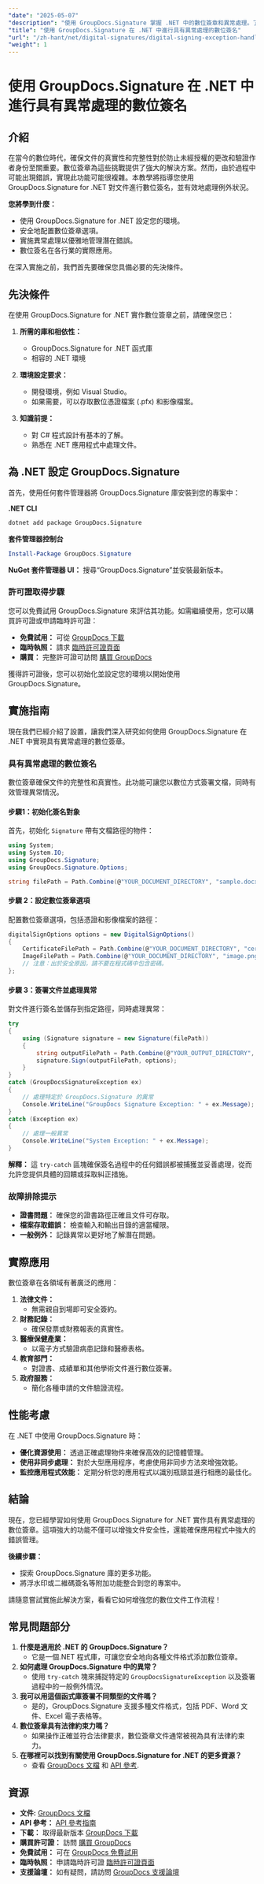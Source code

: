 ```yaml
---
"date": "2025-05-07"
"description": "使用 GroupDocs.Signature 掌握 .NET 中的數位簽章和異常處理。了解安全文件身份驗證、錯誤管理等功能。"
"title": "使用 GroupDocs.Signature 在 .NET 中進行具有異常處理的數位簽名"
"url": "/zh-hant/net/digital-signatures/digital-signing-exception-handling-dotnet/"
"weight": 1
---
```


# 使用 GroupDocs.Signature 在 .NET 中進行具有異常處理的數位簽名

## 介紹

在當今的數位時代，確保文件的真實性和完整性對於防止未經授權的更改和驗證作者身份至關重要。數位簽章為這些挑戰提供了強大的解決方案。然而，由於過程中可能出現錯誤，實現此功能可能很複雜。本教學將指導您使用 GroupDocs.Signature for .NET 對文件進行數位簽名，並有效地處理例外狀況。

**您將學到什麼：**
- 使用 GroupDocs.Signature for .NET 設定您的環境。
- 安全地配置數位簽章選項。
- 實施異常處理以優雅地管理潛在錯誤。
- 數位簽名在各行業的實際應用。

在深入實施之前，我們首先要確保您具備必要的先決條件。

## 先決條件

在使用 GroupDocs.Signature for .NET 實作數位簽章之前，請確保您已：

1. **所需的庫和相依性：**
   - GroupDocs.Signature for .NET 函式庫
   - 相容的 .NET 環境

2. **環境設定要求：**
   - 開發環境，例如 Visual Studio。
   - 如果需要，可以存取數位憑證檔案 (.pfx) 和影像檔案。

3. **知識前提：**
   - 對 C# 程式設計有基本的了解。
   - 熟悉在 .NET 應用程式中處理文件。

## 為 .NET 設定 GroupDocs.Signature

首先，使用任何套件管理器將 GroupDocs.Signature 庫安裝到您的專案中：

**.NET CLI**
```bash
dotnet add package GroupDocs.Signature
```

**套件管理器控制台**
```powershell
Install-Package GroupDocs.Signature
```

**NuGet 套件管理器 UI：**
搜尋“GroupDocs.Signature”並安裝最新版本。

### 許可證取得步驟

您可以免費試用 GroupDocs.Signature 來評估其功能。如需繼續使用，您可以購買許可證或申請臨時許可證：

- **免費試用：** 可從 [GroupDocs 下載](https://releases.groupdocs.com/signature/net/)
- **臨時執照：** 請求 [臨時許可證頁面](https://purchase.groupdocs.com/temporary-license/)
- **購買：** 完整許可證可訪問 [購買 GroupDocs](https://purchase.groupdocs.com/buy)

獲得許可證後，您可以初始化並設定您的環境以開始使用 GroupDocs.Signature。

## 實施指南

現在我們已經介紹了設置，讓我們深入研究如何使用 GroupDocs.Signature 在 .NET 中實現具有異常處理的數位簽章。

### 具有異常處理的數位簽名

數位簽章確保文件的完整性和真實性。此功能可讓您以數位方式簽署文檔，同時有效管理異常情況。

#### 步驟1：初始化簽名對象
首先，初始化 `Signature` 帶有文檔路徑的物件：

```csharp
using System;
using System.IO;
using GroupDocs.Signature;
using GroupDocs.Signature.Options;

string filePath = Path.Combine(@"YOUR_DOCUMENT_DIRECTORY", "sample.docx");
```

#### 步驟 2：設定數位簽章選項

配置數位簽章選項，包括憑證和影像檔案的路徑：

```csharp
digitalSignOptions options = new DigitalSignOptions()
{
    CertificateFilePath = Path.Combine(@"YOUR_DOCUMENT_DIRECTORY", "certificate.pfx"),
    ImageFilePath = Path.Combine(@"YOUR_DOCUMENT_DIRECTORY", "image.png")
    // 注意：出於安全原因，請不要在程式碼中包含密碼。
};
```

#### 步驟 3：簽署文件並處理異常

對文件進行簽名並儲存到指定路徑，同時處理異常：

```csharp
try
{
    using (Signature signature = new Signature(filePath))
    {
        string outputFilePath = Path.Combine(@"YOUR_OUTPUT_DIRECTORY", "SignedDocumentWithExceptionsHandling.docx");
        signature.Sign(outputFilePath, options);
    }
}
catch (GroupDocsSignatureException ex)
{
    // 處理特定於 GroupDocs.Signature 的異常
    Console.WriteLine("GroupDocs Signature Exception: " + ex.Message);
}
catch (Exception ex)
{
    // 處理一般異常
    Console.WriteLine("System Exception: " + ex.Message);
}
```

**解釋：** 
這 `try-catch` 區塊確保簽名過程中的任何錯誤都被捕獲並妥善處理，從而允許您提供具體的回饋或採取糾正措施。

### 故障排除提示

- **證書問題：** 確保您的證書路徑正確且文件可存取。
- **檔案存取錯誤：** 檢查輸入和輸出目錄的適當權限。
- **一般例外：** 記錄異常以更好地了解潛在問題。

## 實際應用

數位簽章在各領域有著廣泛的應用：

1. **法律文件：**
   - 無需親自到場即可安全簽約。
2. **財務記錄：**
   - 確保發票或財務報表的真實性。
3. **醫療保健產業：**
   - 以電子方式驗證病患記錄和醫療表格。
4. **教育部門：**
   - 對證書、成績單和其他學術文件進行數位簽署。
5. **政府服務：**
   - 簡化各種申請的文件驗證流程。

## 性能考慮

在 .NET 中使用 GroupDocs.Signature 時：

- **優化資源使用：** 透過正確處理物件來確保高效的記憶體管理。
- **使用非同步處理：** 對於大型應用程序，考慮使用非同步方法來增強效能。
- **監控應用程式效能：** 定期分析您的應用程式以識別瓶頸並進行相應的最佳化。

## 結論

現在，您已經學習如何使用 GroupDocs.Signature for .NET 實作具有異常處理的數位簽章。這項強大的功能不僅可以增強文件安全性，還能確保應用程式中強大的錯誤管理。

**後續步驟：**
- 探索 GroupDocs.Signature 庫的更多功能。
- 將浮水印或二維碼簽名等附加功能整合到您的專案中。

請隨意嘗試實施此解決方案，看看它如何增強您的數位文件工作流程！

## 常見問題部分

1. **什麼是適用於 .NET 的 GroupDocs.Signature？**
   - 它是一個.NET 程式庫，可讓您安全地向各種文件格式添加數位簽章。
2. **如何處理 GroupDocs.Signature 中的異常？**
   - 使用 `try-catch` 塊來捕捉特定的 `GroupDocsSignatureException` 以及簽署過程中的一般例外情況。
3. **我可以用這個函式庫簽署不同類型的文件嗎？**
   - 是的，GroupDocs.Signature 支援多種文件格式，包括 PDF、Word 文件、Excel 電子表格等。
4. **數位簽章具有法律約束力嗎？**
   - 如果操作正確並符合法律要求，數位簽章文件通常被視為具有法律約束力。
5. **在哪裡可以找到有關使用 GroupDocs.Signature for .NET 的更多資源？**
   - 查看 [GroupDocs 文檔](https://docs.groupdocs.com/signature/net/) 和 [API 參考](https://reference。groupdocs.com/signature/net/).

## 資源
- **文件:** [GroupDocs 文檔](https://docs.groupdocs.com/signature/net/)
- **API 參考：** [API 參考指南](https://reference.groupdocs.com/signature/net/)
- **下載：** 取得最新版本 [GroupDocs 下載](https://releases.groupdocs.com/signature/net/)
- **購買許可證：** 訪問 [購買 GroupDocs](https://purchase.groupdocs.com/buy)
- **免費試用：** 可在 [GroupDocs 免費試用](https://releases.groupdocs.com/signature/net/)
- **臨時執照：** 申請臨時許可證 [臨時許可證頁面](https://purchase.groupdocs.com/temporary-license/)
- **支援論壇：** 如有疑問，請訪問 [GroupDocs 支援論壇](https://forum.groupdocs.com/c/digital-signature)